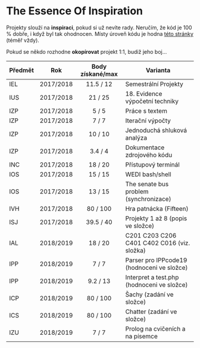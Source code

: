 # The Essence Of Inspiration

Projekty slouží na **inspiraci**, pokud si už nevíte rady. Neručím, že kód je 100 % dobře, i když byl tak ohodnocen. Místy úroveň kódu je hodna [této stránky](http://www.hovnokod.cz/) (téměř vždy).

Pokud se někdo rozhodne **okopírovat** projekt 1:1, budiž jeho boj...

|Předmět|Rok      |Body získané/max|Varianta                                   |
|--     |:--:     |:--:            |--                                         |
|IEL    |2017/2018|11.5 / 12       |Semestrální Projekty                       |
|IUS    |2017/2018|21 / 25         |18. Evidence výpočetní techniky            |
|IZP    |2017/2018|5 / 5           |Práce s textem                             |
|IZP    |2017/2018|7 / 7           |Iterační výpočty                           |
|IZP    |2017/2018|10 / 10         |Jednoduchá shluková analýza                |
|IZP    |2017/2018|3.4 / 4         |Dokumentace zdrojového kódu                |
|INC    |2017/2018|18 / 20         |Přístupový terminál                        |
|IOS    |2017/2018|15 / 15         |WEDI bash/shell                            |
|IOS    |2017/2018|13 / 15         |The senate bus problem (synchronizace)     |
|IVH    |2017/2018|80 / 100        |Hra patnácka (Fifteen)                     |
|ISJ    |2017/2018|39.5 / 40       |Projekty 1 až 8 (popis ve složce)          |
|IAL    |2018/2019|18 / 20         |C201 C203 C206 C401 C402 C016 (viz. složka)|
|IPP    |2018/2019|7 / 7           |Parser pro IPPcode19 (hodnoceni ve složce) |
|IPP    |2018/2019|9.2 / 13        |Interpret a test.php (hodnoceni ve složce) |
|ICP    |2018/2019|80 / 100        |Šachy (zadání ve složce)                   |
|ICS    |2018/2019|80 / 100        |Chatter (zadání ve složce)                 |
|IZU    |2018/2019|7 / 7           |Prolog na cvičeních a na písemce           |